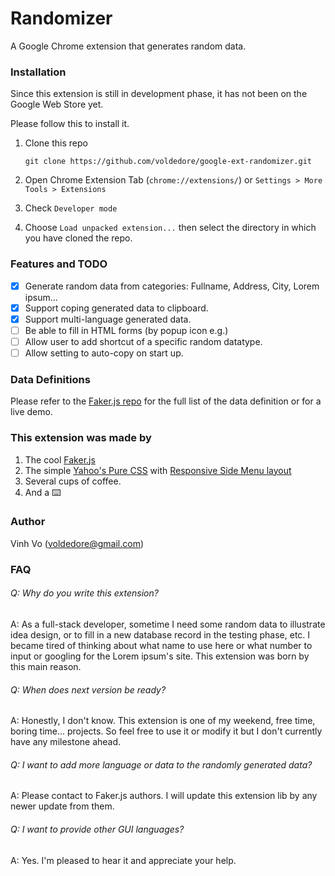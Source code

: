# Randomizer

A Google Chrome extension that generates random data.

### Installation

Since this extension is still in development phase, it has not been on the Google Web Store yet.

Please follow this to install it.

1. Clone this repo

       git clone https://github.com/voldedore/google-ext-randomizer.git

2. Open Chrome Extension Tab (`chrome://extensions/`) or `Settings > More Tools > Extensions`
3. Check `Developer mode`
4. Choose `Load unpacked extension...` then select the directory in which you have cloned the repo.


### Features and TODO

* [x] Generate random data from categories: Fullname, Address, City, Lorem ipsum...
* [x] Support coping generated data to clipboard.
* [x] Support multi-language generated data.
* [ ] Be able to fill in HTML forms (by popup icon e.g.)
* [ ] Allow user to add shortcut of a specific random datatype.
* [ ] Allow setting to auto-copy on start up.

### Data Definitions

Please refer to the [Faker.js repo][1] for the full list of the data definition or for a live demo.

[1]: https://github.com/marak/Faker.js/
[2]: https://purecss.io/
[3]: https://purecss.io/layouts/side-menu/

### This extension was made by

1. The cool [Faker.js][1]
2. The simple [Yahoo's Pure CSS][2] with [Responsive Side Menu layout][3]
3. Several cups of coffee.
4. And a ⌨️

### Author

Vinh Vo (voldedore@gmail.com)

### FAQ
###### Q: Why do you write this extension?

A: As a full-stack developer, sometime I need some random data to illustrate idea design, or to fill in a new database record in the testing phase, etc. I became tired of thinking about what name to use here or what number to input or googling for the Lorem ipsum's site. This extension was born by this main reason.

###### Q: When does next version be ready?
A: Honestly, I don't know. This extension is one of my weekend, free time, boring time... projects. So feel free to use it or modify it but I don't currently have any milestone ahead.


###### Q: I want to add more language or data to the randomly generated data?
A: Please contact to Faker.js authors. I will update this extension lib by any newer update from them.

###### Q: I want to provide other GUI languages?
A: Yes. I'm pleased to hear it and appreciate your help.

